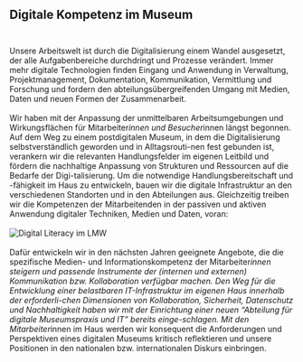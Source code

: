 ## Digitale Kompetenz im Museum </br></br>
Unsere Arbeitswelt ist durch die Digitalisierung einem Wandel ausgesetzt, der alle Aufgabenbereiche durchdringt und Prozesse verändert. Immer mehr digitale Technologien finden Eingang und Anwendung in Verwaltung, Projektmanagement, Dokumentation, Kommunikation, Vermittlung und Forschung und fordern den abteilungsübergreifenden Umgang mit Medien, Daten und neuen Formen der Zusammenarbeit.
</br></br>
Wir haben mit der Anpassung der unmittelbaren Arbeitsumgebungen und Wirkungsflächen für Mitarbeiter*innen und Besucher*innen längst begonnen. Auf dem Weg zu einem postdigitalen Museum, in dem die Digitalisierung selbstverständlich geworden und in Alltagsrouti-nen fest gebunden ist, verankern wir die relevanten Handlungsfelder im eigenen Leitbild und fördern die nachhaltige Anpassung von Strukturen und Ressourcen auf die Bedarfe der Digi-talisierung. Um die notwendige Handlungsbereitschaft und -fähigkeit im Haus zu entwickeln, bauen wir die digitale Infrastruktur an den verschiedenen Standorten und in den Abteilungen aus. Gleichzeitig treiben wir die Kompetenzen der Mitarbeitenden in der passiven und aktiven Anwendung digitaler Techniken, Medien und Daten, voran:
</br></br>
![Digital Literacy im LMW](https://blog.landesmuseum-stuttgart.de/wp-content/uploads/2022/03/Digital-Literacy-LMW-scaled.jpg)
</br></br>
Dafür entwickeln wir in den nächsten Jahren geeignete Angebote, die die spezifische Medien- und Informationskompetenz der Mitarbeiter*innen steigern und passende Instrumente der (internen und externen) Kommunikation bzw. Kollaboration verfügbar machen. Den Weg für die Entwicklung einer belastbaren IT-Infrastruktur im eigenen Haus innerhalb der erforderli-chen Dimensionen von Kollaboration, Sicherheit, Datenschutz und Nachhaltigkeit haben wir mit der Einrichtung einer neuen “Abteilung für digitale Museumspraxis und IT” bereits einge-schlagen. Mit den Mitarbeiter*innen im Haus werden wir konsequent die Anforderungen und Perspektiven eines digitalen Museums kritisch reflektieren und unsere Positionen in den nationalen bzw. internationalen Diskurs einbringen.
